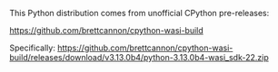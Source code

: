 This Python distribution comes from unofficial CPython pre-releases:

https://github.com/brettcannon/cpython-wasi-build

Specifically:
https://github.com/brettcannon/cpython-wasi-build/releases/download/v3.13.0b4/python-3.13.0b4-wasi_sdk-22.zip
